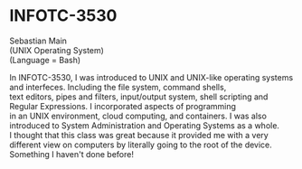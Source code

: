 # INFOTC-3530
Sebastian Main<br >
(UNIX Operating System)<br >
(Language = Bash)<br >

In INFOTC-3530, I was introduced to UNIX and UNIX-like operating systems and interfeces. Including the file system, command shells,<br >
text editors, pipes and filters, input/output system, shell scripting and Regular Expressions. I incorporated aspects of programming<br>
in an UNIX environment, cloud computing, and containers. I was also introduced to System Administration and Operating Systems as a whole.<br >
I thought that this class was great because it provided me with a very different view on computers by literally going to the root of the device. Something I haven't done before!
